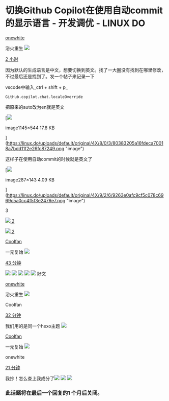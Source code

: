 # 切换Github Copilot在使用自动commit的显示语言 - 开发调优 - LINUX DO
[onewhite](https://linux.do/u/onewhite)

浴火重生 ![](https://linux.do/images/emoji/twemoji/hamburger.png?v=14) 

[2 小时](https://linux.do/t/topic/488974?u=niyan2025 "发布日期")

因为默认的生成语言是中文，想要切换到英文。找了一大圈没有找到在哪里修改，不过最后还是找到了。发一个帖子来记录一下

vscode中输入_ctrl + shift + p_

```null
GitHub.copilot.chat.localeOverride

```

把原来的auto改为en就是英文

[![](https://linux.do/uploads/default/optimized/4X/8/0/3/80383205a16fdeca70018a7bdd11f2e26fc87249_2_690x327.png)

image1145×544 17.8 KB



](https://linux.do/uploads/default/original/4X/8/0/3/80383205a16fdeca70018a7bdd11f2e26fc87249.png "image")

这样子在使用自动commit的时候就是英文了

[![](https://linux.do/uploads/default/original/4X/9/2/6/9263e0afc9cf5c078c6969c5a0cc4f5f3e2476e7.png)

image287×143 4.09 KB



](https://linux.do/uploads/default/original/4X/9/2/6/9263e0afc9cf5c078c6969c5a0cc4f5f3e2476e7.png "image")

3

 [![](https://linux.do/user_avatar/linux.do/onewhite/96/22852_2.png)
 2](https://linux.do/u/onewhite "onewhite")

 [![](https://linux.do/user_avatar/linux.do/coolfan/96/229721_2.png)
 2](https://linux.do/u/Coolfan "Coolfan") 

[Coolfan](https://linux.do/u/Coolfan)

一元复始 ![](https://linux.do/images/emoji/twemoji/technologist.png?v=14) 

[43 分钟](https://linux.do/t/topic/488974/2?u=niyan2025 "发布日期")

![](https://linux.do/images/emoji/twemoji/+1.png?v=14)
![](https://linux.do/images/emoji/twemoji/+1.png?v=14)
![](https://linux.do/images/emoji/twemoji/+1.png?v=14)
![](https://linux.do/images/emoji/twemoji/+1.png?v=14)
![](https://linux.do/images/emoji/twemoji/+1.png?v=14)
好文

[onewhite](https://linux.do/u/onewhite)

浴火重生 ![](https://linux.do/images/emoji/twemoji/hamburger.png?v=14) 

Coolfan

[32 分钟](https://linux.do/t/topic/488974/3?u=niyan2025 "发布日期")

我们用的是同一个hexo主题 ![](https://linux.do/uploads/default/original/3X/f/c/fcb760df48754f55cd9030370300880cddc30aeb.png?v=14)

[Coolfan](https://linux.do/u/Coolfan)

一元复始 ![](https://linux.do/images/emoji/twemoji/technologist.png?v=14) 

onewhite

[21 分钟](https://linux.do/t/topic/488974/4?u=niyan2025 "发布日期")

我抄！怎么查上我成分了![](https://linux.do/images/emoji/twemoji/sob.png?v=14)
![](https://linux.do/images/emoji/twemoji/sob.png?v=14)
![](https://linux.do/images/emoji/twemoji/sob.png?v=14)

### 此话题将在最后一个回复的1 个月后关闭。